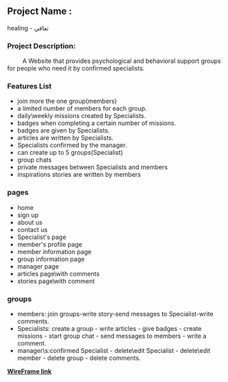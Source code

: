 ## **Project Name :**

healing - تعافي

### **Project Description:**

         A Website that provides psychological and behavioral support groups for people who need it by confirmed specialists.

### **Features List**

*   join more the one group(members)
*   a limited number of members for each group.
*   daily\\weekly missions created by Specialists.
*   badges when completing a certain number of missions.
*   badges are given by Specialists.
*   articles are written by Specialists.
*   Specialists confirmed by the manager.
*   can create up to 5 groups(Specialist)
*   group chats
*   private messages between Specialists and members
*   inspirations stories are written by members

### **pages**

*   home
*   sign up
*   about us
*   contact us
*   Specialist's page
*   member's profile page
*   member information page
*   group information page
*   manager page
*   articles page\\with comments
*   stories page\\with comment

### **groups**

*   members: join groups-write story-send messages to Specialist-write comments.
*   Specialists: create a group - write articles - give badges - create missions - start group chat - send messages to members - write a comment.
*   manager\\s:confirmed Specialist - delete\\edit Specialist - delete\\edit member - delete group - delete comments.

[**WireFrame link**](https://www.figma.com/file/m368hAQyI0DSAn5p9Pf5NX/final-project)
